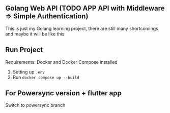 ## Golang Web API (TODO APP API with Middleware => Simple Authentication)
This is just my Golang learning project, there are still many shortcomings and maybe it will be like this


## Run Project
Requirements: Docker and Docker Compose installed

1. Setting up `.env`
2. Run `docker compose up --build`

## For Powersync version + flutter app
Switch to powersync branch
